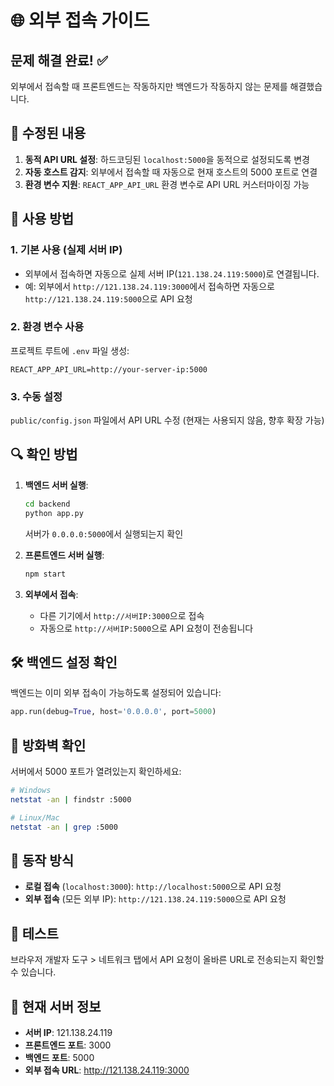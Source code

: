 # 🌐 외부 접속 가이드

## 문제 해결 완료! ✅

외부에서 접속할 때 프론트엔드는 작동하지만 백엔드가 작동하지 않는 문제를 해결했습니다.

## 🔧 수정된 내용

1. **동적 API URL 설정**: 하드코딩된 `localhost:5000`을 동적으로 설정되도록 변경
2. **자동 호스트 감지**: 외부에서 접속할 때 자동으로 현재 호스트의 5000 포트로 연결
3. **환경 변수 지원**: `REACT_APP_API_URL` 환경 변수로 API URL 커스터마이징 가능

## 🚀 사용 방법

### 1. 기본 사용 (실제 서버 IP)
- 외부에서 접속하면 자동으로 실제 서버 IP(`121.138.24.119:5000`)로 연결됩니다.
- 예: 외부에서 `http://121.138.24.119:3000`에서 접속하면 자동으로 `http://121.138.24.119:5000`으로 API 요청

### 2. 환경 변수 사용
프로젝트 루트에 `.env` 파일 생성:
```
REACT_APP_API_URL=http://your-server-ip:5000
```

### 3. 수동 설정
`public/config.json` 파일에서 API URL 수정 (현재는 사용되지 않음, 향후 확장 가능)

## 🔍 확인 방법

1. **백엔드 서버 실행**:
   ```bash
   cd backend
   python app.py
   ```
   서버가 `0.0.0.0:5000`에서 실행되는지 확인

2. **프론트엔드 서버 실행**:
   ```bash
   npm start
   ```

3. **외부에서 접속**:
   - 다른 기기에서 `http://서버IP:3000`으로 접속
   - 자동으로 `http://서버IP:5000`으로 API 요청이 전송됩니다

## 🛠️ 백엔드 설정 확인

백엔드는 이미 외부 접속이 가능하도록 설정되어 있습니다:
```python
app.run(debug=True, host='0.0.0.0', port=5000)
```

## 🔐 방화벽 확인

서버에서 5000 포트가 열려있는지 확인하세요:
```bash
# Windows
netstat -an | findstr :5000

# Linux/Mac
netstat -an | grep :5000
```

## 🔄 동작 방식

- **로컬 접속** (`localhost:3000`): `http://localhost:5000`으로 API 요청
- **외부 접속** (모든 외부 IP): `http://121.138.24.119:5000`으로 API 요청

## 🎯 테스트

브라우저 개발자 도구 > 네트워크 탭에서 API 요청이 올바른 URL로 전송되는지 확인할 수 있습니다.

## 📍 현재 서버 정보

- **서버 IP**: 121.138.24.119
- **프론트엔드 포트**: 3000
- **백엔드 포트**: 5000
- **외부 접속 URL**: http://121.138.24.119:3000
